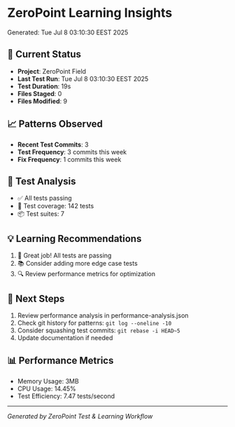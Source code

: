 # ZeroPoint Learning Insights
Generated: Tue Jul  8 03:10:30 EEST 2025

## 🎯 Current Status
- **Project**: ZeroPoint Field
- **Last Test Run**: Tue Jul  8 03:10:30 EEST 2025
- **Test Duration**: 19s
- **Files Staged**:        0
- **Files Modified**:        9

## 📈 Patterns Observed
- **Recent Test Commits**:        3
- **Test Frequency**:        3 commits this week
- **Fix Frequency**:        1 commits this week

## 🧪 Test Analysis
- ✅ All tests passing
- 🎯 Test coverage: 142 tests
- 📦 Test suites: 7

## 💡 Learning Recommendations
1. 🎉 Great job! All tests are passing
2. 📚 Consider adding more edge case tests
3. 🔍 Review performance metrics for optimization

## 🚀 Next Steps
1. Review performance analysis in performance-analysis.json
2. Check git history for patterns: `git log --oneline -10`
3. Consider squashing test commits: `git rebase -i HEAD~5`
4. Update documentation if needed

## 📊 Performance Metrics
- Memory Usage: 3MB
- CPU Usage: 14.45%
- Test Efficiency: 7.47 tests/second

---
*Generated by ZeroPoint Test & Learning Workflow*
